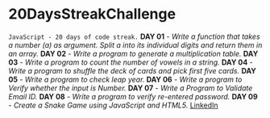 # 20DaysStreakChallenge
``
JavaScript - 20 days of code streak.
``
**DAY 01** - *Write a function that takes a number (a) as argument. Split a into its individual digits and return them in an array.*
**DAY 02** - *Write a program to generate a multiplication table.*
**DAY 03** - *Write a program to count the number of vowels in a string.*
**DAY 04** - *Write a program to shuffle the deck of cards and pick first five cards.*
**DAY 05** - *Write a program to check leap year.*
**DAY 06** - *Write a program to Verify whether the input is Number.*
**DAY 07** - *Write a Program to Validate Email ID.*
**DAY 08** - *Write a program to verify re-entered password.*
**DAY 09** - *Create a Snake Game using JavaScript and HTML5.*
[LinkedIn](https://www.linkedin.com/in/kirubakaran-saravanan-9b7166222/)
